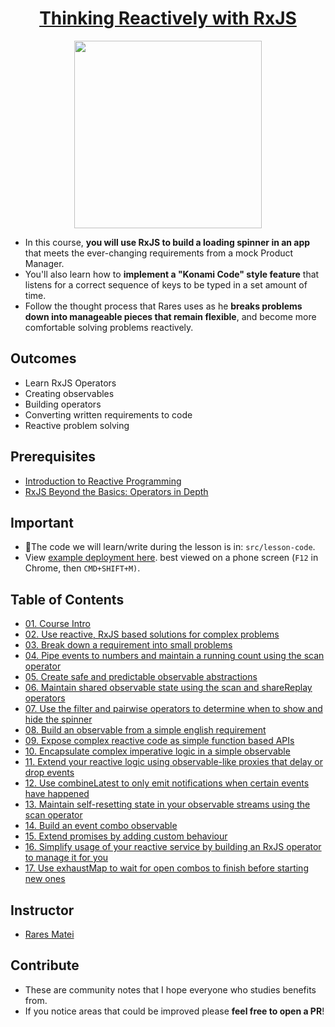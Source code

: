 <h1 align="center"><a href="https://egghead.io/courses/thinking-reactively-with-rxjs">Thinking Reactively with RxJS</a></h1>

<p align="center"><img src="https://d2eip9sf3oo6c2.cloudfront.net/series/square_covers/000/000/447/full/EGH_ThinkingRxJs.png" width="300"/></p>

- In this course, **you will use RxJS to build a loading spinner in an app** that meets the ever-changing requirements from a mock Product Manager.
- You'll also learn how to **implement a "Konami Code" style feature** that listens for a correct sequence of keys to be typed in a set amount of time.
- Follow the thought process that Rares uses as he **breaks problems down into manageable pieces that remain flexible**, and become more comfortable solving problems reactively.

## Outcomes

- Learn RxJS Operators
- Creating observables
- Building operators
- Converting written requirements to code
- Reactive problem solving

## Prerequisites

- [Introduction to Reactive Programming](https://egghead.io/courses/introduction-to-reactive-programming)
- [RxJS Beyond the Basics: Operators in Depth](https://egghead.io/courses/rxjs-beyond-the-basics-operators-in-depth)

## Important

- 🚧The code we will learn/write during the lesson is in: `src/lesson-code`.
- View [example deployment here](https://vigilant-visvesvaraya-945613.netlify.com). best viewed on a phone screen (`F12` in Chrome, then `CMD+SHIFT+M)`.

## Table of Contents

- [01. Course Intro](01-rxjs-course-intro.md)
- [02. Use reactive, RxJS based solutions for complex problems](02-rxjs-use-reactive-rxjs-based-solutions-for-complex-problems.md)
- [03. Break down a requirement into small problems](03-rxjs-break-down-a-requirement-into-small-problems.md)
- [04. Pipe events to numbers and maintain a running count using the scan operator](04-rxjs-pipe-events-to-numbers-and-maintain-a-running-count-using-the-scan-operator.md)
- [05. Create safe and predictable observable abstractions](05-rxjs-create-safe-and-predictable-observable-abstractions.md)
- [06. Maintain shared observable state using the scan and shareReplay operators](06-rxjs-maintain-shared-observable-state-using-the-scan-and-sharereplay-operators.md)
- [07. Use the filter and pairwise operators to determine when to show and hide the spinner](07-rxjs-use-the-filter-and-pairwise-operators-to-determine-when-to-show-and-hide-the-spinner.md)
- [08. Build an observable from a simple english requirement](08-rxjs-build-an-observable-from-a-simple-english-requirement.md)
- [09. Expose complex reactive code as simple function based APIs](09-rxjs-expose-complex-reactive-code-as-simple-function-based-apis.md)
- [10. Encapsulate complex imperative logic in a simple observable](10-rxjs-encapsulate-complex-imperative-logic-in-a-simple-observable.md)
- [11. Extend your reactive logic using observable-like proxies that delay or drop events](11-rxjs-extend-your-reactive-logic-using-observable-like-proxies-that-delay-or-drop-events.md)
- [12. Use combineLatest to only emit notifications when certain events have happened](12-rxjs-use-combinelatest-to-only-emit-notifications-when-certain-events-have-happened.md)
- [13. Maintain self-resetting state in your observable streams using the scan operator](13-rxjs-maintain-self-resetting-state-in-your-observable-streams-using-the-scan-operator.md)
- [14. Build an event combo observable](14-rxjs-build-an-event-combo-observable.md)
- [15. Extend promises by adding custom behaviour](15-rxjs-extend-promises-by-adding-custom-behaviour.md)
- [16. Simplify usage of your reactive service by building an RxJS operator to manage it for you](16-rxjs-simplify-usage-of-your-reactive-service-by-building-an-rxjs-operator-to-manage-it-for-you.md)
- [17. Use exhaustMap to wait for open combos to finish before starting new ones](17-rxjs-use-exhaustmap-to-wait-for-open-combos-to-finish-before-starting-new-ones.md)

## Instructor

- [Rares Matei](https://egghead.io/instructors/rares-matei)

## Contribute

- These are community notes that I hope everyone who studies benefits from.
- If you notice areas that could be improved please **feel free to open a PR**!
